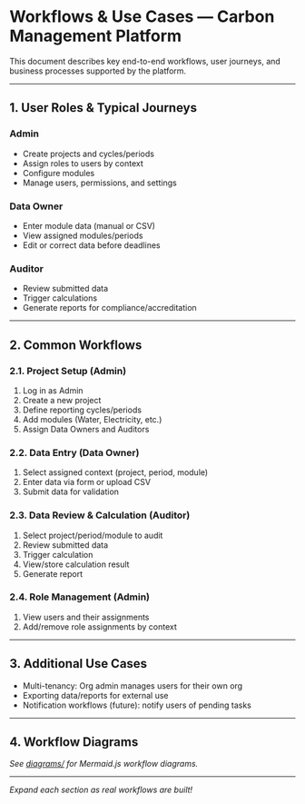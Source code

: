 # Workflows & Use Cases — Carbon Management Platform

This document describes key end-to-end workflows, user journeys, and business processes supported by the platform.

---

## 1. User Roles & Typical Journeys

### Admin
- Create projects and cycles/periods
- Assign roles to users by context
- Configure modules
- Manage users, permissions, and settings

### Data Owner
- Enter module data (manual or CSV)
- View assigned modules/periods
- Edit or correct data before deadlines

### Auditor
- Review submitted data
- Trigger calculations
- Generate reports for compliance/accreditation

---

## 2. Common Workflows

### 2.1. Project Setup (Admin)

1. Log in as Admin
2. Create a new project
3. Define reporting cycles/periods
4. Add modules (Water, Electricity, etc.)
5. Assign Data Owners and Auditors

### 2.2. Data Entry (Data Owner)

1. Select assigned context (project, period, module)
2. Enter data via form or upload CSV
3. Submit data for validation

### 2.3. Data Review & Calculation (Auditor)

1. Select project/period/module to audit
2. Review submitted data
3. Trigger calculation
4. View/store calculation result
5. Generate report

### 2.4. Role Management (Admin)

1. View users and their assignments
2. Add/remove role assignments by context

---

## 3. Additional Use Cases

- Multi-tenancy: Org admin manages users for their own org
- Exporting data/reports for external use
- Notification workflows (future): notify users of pending tasks

---

## 4. Workflow Diagrams

_See [diagrams/](./diagrams/) for Mermaid.js workflow diagrams._

---

*Expand each section as real workflows are built!*